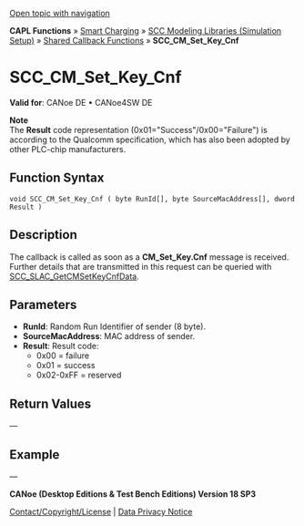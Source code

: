 [Open topic with navigation](../../../../../CANoeDEFamily.htm#Topics/CAPLFunctions/SmartCharging/Callbacks/CAPLfunctionSCCCMSetKeyCnf.md)

**CAPL Functions** » [Smart Charging](../CAPLFunctionsSmartChargingOverview.md) » [SCC Modeling Libraries (Simulation Setup)](../CAPLFunctionsSmartChargingOverview.md#BMNodeayerDLL) » [Shared Callback Functions](../CAPLFunctionsSmartChargingOverview.md#Callback) » **SCC_CM_Set_Key_Cnf**

# SCC_CM_Set_Key_Cnf

**Valid for**: CANoe DE • CANoe4SW DE

**Note**  
The **Result** code representation (0x01="Success"/0x00="Failure") is according to the Qualcomm specification, which has also been adopted by other PLC-chip manufacturers.

## Function Syntax

```plaintext
void SCC_CM_Set_Key_Cnf ( byte RunId[], byte SourceMacAddress[], dword Result )
```

## Description

The callback is called as soon as a **CM_Set_Key.Cnf** message is received. Further details that are transmitted in this request can be queried with [SCC_SLAC_GetCMSetKeyCnfData](../Functions/CAPLfunctionSCCSLACGetCMSetKeyCnfData.md).

## Parameters

- **RunId**: Random Run Identifier of sender (8 byte).
- **SourceMacAddress**: MAC address of sender.
- **Result**: Result code:
  - 0x00 = failure
  - 0x01 = success
  - 0x02-0xFF = reserved

## Return Values

—

## Example

—

**CANoe (Desktop Editions & Test Bench Editions) Version 18 SP3**

[Contact/Copyright/License](../../../Shared/ContactCopyrightLicense.md) | [Data Privacy Notice](https://www.vector.com/int/en/company/get-info/privacy-policy/)
